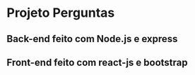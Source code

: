 # Projeto Perguntas

## Back-end feito com Node.js e express

## Front-end feito com react-js e bootstrap
